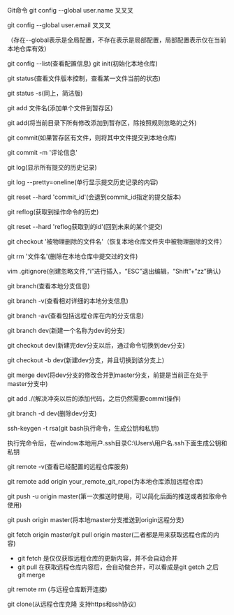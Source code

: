 Git命令
git config --global user.name 叉叉叉

git config --global user.email 叉叉叉

（存在--global表示是全局配置，不存在表示是局部配置，局部配置表示仅在当前本地仓库有效）

git config --list(查看配置信息)
git init(初始化本地仓库)

git status(查看文件版本控制，查看某一文件当前的状态)

git status -s(同上，简洁版)

git add 文件名(添加单个文件到暂存区)

git add(将当前目录下所有修改添加到暂存区，除按照规则忽略的之外)

git commit(如果暂存区有文件，则将其中文件提交到本地仓库)

git commit -m '评论信息'

git log(显示所有提交的历史记录)

git log --pretty=oneline(单行显示提交历史记录的内容)

git reset --hard 'commit_id'(会退到commit_id指定的提交版本)

git reflog(获取到操作命令的历史)

git reset --hard 'reflog获取到的id'(回到未来的某个提交)

git checkout '被物理删除的文件名'（恢复本地仓库文件夹中被物理删除的文件）

git rm '文件名'(删除在本地仓库中提交过的文件)

vim .gitignore(创建忽略文件,“i”进行插入，“ESC”退出编辑，“Shift”+“zz”确认)

git branch(查看本地分支信息)

git branch -v(查看相对详细的本地分支信息)

git branch -av(查看包括远程仓库在内的分支信息)

git branch dev(新建一个名称为dev的分支)

git checkout dev(新建完dev分支以后，通过命令切换到dev分支)

git checkout  -b dev(新建dev分支，并且切换到该分支上)

git merge dev(将dev分支的修改合并到master分支，前提是当前正在处于master分支中)

git add ./(解决冲突以后的添加代码，之后仍然需要commit操作)

git branch -d dev(删除dev分支)

ssh-keygen -t rsa(git bash执行命令，生成公钥和私钥)

执行完命令后，在window本地用户.ssh目录C:\Users\用户名.ssh下面生成公钥和私钥

git remote -v(查看已经配置的远程仓库服务)

git remote add origin your_remote_git_rope(为本地仓库添加远程仓库)

git push -u origin master(第一次推送时使用，可以简化后面的推送或者拉取命令使用)

git push origin master(将本地master分支推送到origin远程分支)

git fetch origin master/git pull origin master(二者都是用来获取远程仓库的内容)

- git fetch 是仅仅获取远程仓库的更新内容，并不会自动合并
- git pull 在获取远程仓库内容后，会自动做合并，可以看成是git getch 之后 git merge

git remote rm <shortname>(与远程仓库断开连接)

git clone(从远程仓库克隆  支持https和ssh协议)
